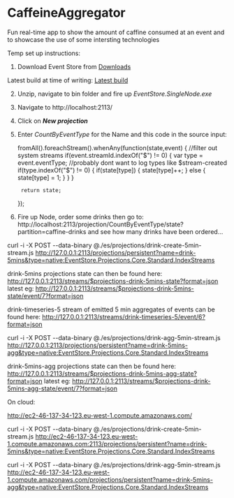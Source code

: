 CaffeineAggregator
==================

Fun real-time app to show the amount of caffine consumed at an event and to showcase the use of some intersting technologies

Temp set up instructions:

1) Download Event Store from [Downloads](https://github.com/EventStore/EventStore/downloads)

Latest build at time of writing: [Latest build](https://github.com/downloads/EventStore/EventStore/eventstore..9.2.win.debug.x86.zip)

2) Unzip, navigate to bin folder and fire up _EventStore.SingleNode.exe_

3) Navigate to http://localhost:2113/

4) Click on ***New projection***

5) Enter _CountByEventType_ for the Name and this code in the source input:

    fromAll().foreachStream().whenAny(function(state,event) {
	    //filter out system streams
	    if(event.streamId.indexOf("$") != 0)
	    {
	    	var type = event.eventType;
		    //probably dont want to log types like $stream-created
		    if(type.indexOf("$") != 0)
		    {
			    if(state[type])
			    {
			    	state[type]++;
			    } else {
			    	state[type] = 1;
			    }
		    }
	    }

	    return state;
    });


6) Fire up Node, order some drinks then go to: http://localhost:2113/projection/CountByEventType/state?partition=caffine-drinks and see how many drinks have been ordered...


curl -i -X POST --data-binary @./es/projections/drink-create-5min-stream.js http://127.0.0.1:2113/projections/persistent?name=drink-5mins&type=native:EventStore.Projections.Core.Standard.IndexStreams

drink-5mins projections state can then be found here:
http://127.0.0.1:2113/streams/$projections-drink-5mins-state?format=json
latest eg: http://127.0.0.1:2113/streams/$projections-drink-5mins-state/event/7?format=json

drink-timeseries-5 stream of emitted 5 min aggregates of events can be found here:
http://127.0.0.1:2113/streams/drink-timeseries-5/event/6?format=json

curl -i -X POST --data-binary @./es/projections/drink-agg-5min-stream.js http://127.0.0.1:2113/projections/persistent?name=drink-5mins-agg&type=native:EventStore.Projections.Core.Standard.IndexStreams

drink-5mins-agg projections state can then be found here:
http://127.0.0.1:2113/streams/$projections-drink-5mins-agg-state?format=json
latest eg: http://127.0.0.1:2113/streams/$projections-drink-5mins-agg-state/event/7?format=json

On cloud:

http://ec2-46-137-34-123.eu-west-1.compute.amazonaws.com/

curl -i -X POST --data-binary @./es/projections/drink-create-5min-stream.js http://ec2-46-137-34-123.eu-west-1.compute.amazonaws.com:2113/projections/persistent?name=drink-5mins&type=native:EventStore.Projections.Core.Standard.IndexStreams

curl -i -X POST --data-binary @./es/projections/drink-agg-5min-stream.js http://ec2-46-137-34-123.eu-west-1.compute.amazonaws.com/projections/persistent?name=drink-5mins-agg&type=native:EventStore.Projections.Core.Standard.IndexStreams
